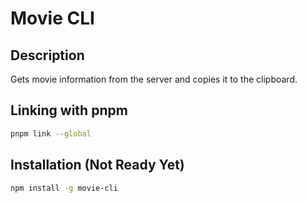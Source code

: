 # Movie CLI

## Description

Gets movie information from the server and copies it to the clipboard.

## Linking with pnpm

```bash
pnpm link --global
```

## Installation (Not Ready Yet)

```bash
npm install -g movie-cli
```


